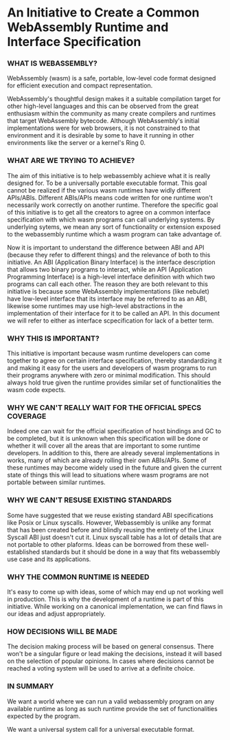 # An Initiative to Create a Common WebAssembly Runtime and Interface Specification

### WHAT IS WEBASSEMBLY?
WebAssembly (wasm) is a safe, portable, low-level code format designed for efficient execution and compact representation.

WebAssembly's thoughtful design makes it a suitable compilation target for other high-level languages and this can be observed from the great enthusiasm within the community as many create compilers and runtimes that target WebAssembly bytecode. Although WebAssembly's initial implementations were for web browsers, it is not constrained to that environment and it is desirable by some to have it running in other environments like the server or a kernel's Ring 0.

### WHAT ARE WE TRYING TO ACHIEVE?
The aim of this initiative is to help webassembly achieve what it is really designed for. To be a universally portable executable format. This goal cannot be realized if the various wasm runtimes have widly different APIs/ABIs. Different ABIs/APIs means code written for one runtime won't necessarily work correctly on another runtime. Therefore the specific goal of this initiative is to get all the creators to agree on a common interface specification with which wasm programs can call underlying systems. By underlying sytems, we mean any sort of functionality or extension exposed to the webassembly runtime which a wasm program can take advantage of.

Now it is important to understand the difference between ABI and API (because they refer to different things) and the relevance of both to this initiative. An ABI (Application Binary Interface) is the interface description that allows two binary programs to interact, while an API (Application Programming Interface) is a high-level interface definition with which two programs can call each other. The reason they are both relevant to this initiative is because some WebAssembly implementations (like nebulet) have low-level interface that its interface may be referred to as an ABI, likewise some runtimes may use high-level abstractions in the implementation of their interface for it to be called an API. In this document we will refer to either as interface scpecification for lack of a better term.

### WHY THIS IS IMPORTANT?
This initiative is important because wasm runtime developers can come together to agree on certain interface specification, thereby standardizing it and making it easy for the users and developers of wasm programs to run their programs anywhere with zero or minimal modification. This should always hold true given the runtime provides similar set of functionalities the wasm code expects.

### WHY WE CAN'T REALLY WAIT FOR THE OFFICIAL SPECS COVERAGE
Indeed one can wait for the official specification of host bindings and GC to be completed, but it is unknown when this specification will be done or whether it will cover all the areas that are important to some runtime developers. In addition to this, there are already several implementations in works, many of which are already rolling their own ABIs/APIs. Some of these runtimes may become widely used in the future and given the current state of things this will lead to situations where wasm programs are not portable between similar runtimes.

### WHY WE CAN'T RESUSE EXISTING STANDARDS
Some have suggested that we reuse existing standard ABI specifications like Posix or Linux syscalls. However, Webassembly is unlike any format that has been created before and blindly reusing the entirety of the Linux Syscall ABI just doesn't cut it. Linux syscall table has a lot of details that are not portable to other plaforms.
Ideas can be borrowed from these well-established standards but it should be done in a way that fits webassembly use case and its applications.

### WHY THE COMMON RUNTIME IS NEEDED
It's easy to come up with ideas, some of which may end up not working well in production. This is why the development of a runtime is part of this initiative.
While working on a canonical implementation, we can find flaws in our ideas and adjust appropriately.

### HOW DECISIONS WILL BE MADE
The decision making process will be based on general consensus. There won't be a singular figure or lead making the decisions, instead it will based on the selection of popular opinions. In cases where decisions cannot be reached a voting system will be used to arrive at a definite choice.

### IN SUMMARY
We want a world where we can run a valid webassembly program on any available runtime as long as such runtime provide the set of functionalities expected by the program.

We want a universal system call for a universal executable format.

